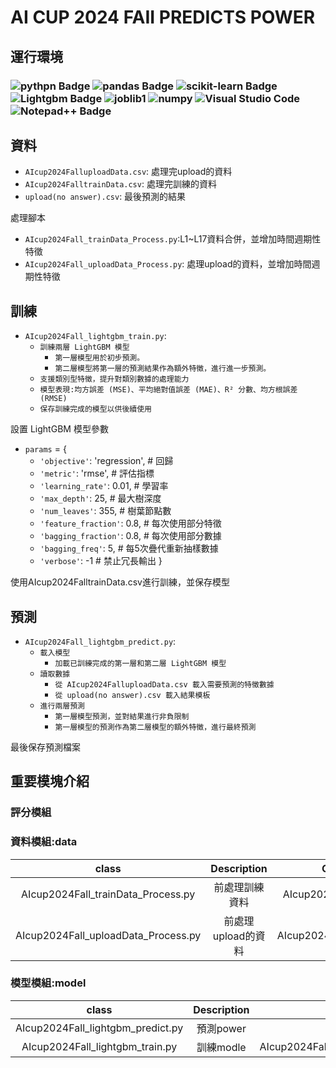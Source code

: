 # AI CUP 2024 FAII PREDICTS POWER


## 運行環境

<h3>
    <img src="https://img.shields.io/badge/Python3.11.0-FFD43B?style=for-the-badge&logo=python&logoColor=blue" alt="pythpn Badge">
    <img src="https://img.shields.io/badge/Pandas2.2.3-2C2D72?style=for-the-badge&logo=pandas&logoColor=white" alt="pandas Badge">
    <img src="https://img.shields.io/badge/scikit_learn1.5.2-F7931E?style=for-the-badge&logo=scikit-learn&logoColor=white" alt="scikit-learn Badge">
    <img src="https://img.shields.io/badge/Lightgbm4.5.0-792DE4?style=for-the-badge&logoColor=white" alt="Lightgbm Badge">
    <img src="https://img.shields.io/badge/joblib1.4.2-black?style=for-the-badge" alt="joblib1">
    <img src="https://img.shields.io/badge/Numpy1.26.4-777BB4?style=for-the-badge&logo=numpy&logoColor=white" alt="numpy">
    <img src="https://img.shields.io/badge/Visual%20Studio%20Code1.95.3-%237df9ff?style=for-the-badge" alt="Visual Studio Code">
    <img src="https://img.shields.io/badge/Notepad++8.7.1-90E59A?style=for-the-badge&logo=notepadplusplus&logoColor=white" alt="Notepad++ Badge">
<h3>

## 資料
- `AIcup2024FalluploadData.csv`: 處理完upload的資料
- `AIcup2024FalltrainData.csv`: 處理完訓練的資料
- `upload(no answer).csv`: 最後預測的結果

處理腳本
- `AIcup2024Fall_trainData_Process.py`:L1~L17資料合併，並增加時間週期性特徵
- `AIcup2024Fall_uploadData_Process.py`: 處理upload的資料，並增加時間週期性特徵

## 訓練
- `AIcup2024Fall_lightgbm_train.py`:
  - `訓練兩層 LightGBM 模型`
    - `第一層模型用於初步預測。`
    - `第二層模型將第一層的預測結果作為額外特徵，進行進一步預測。`
  - `支援類別型特徵，提升對類別數據的處理能力`
  - `模型表現:均方誤差 (MSE)、平均絕對值誤差 (MAE)、R² 分數、均方根誤差 (RMSE)`
  - `保存訓練完成的模型以供後續使用`

設置 LightGBM 模型參數
- `params` = {
    - `'objective'`: 'regression',   # 回歸
    - `'metric'`: 'rmse',            # 評估指標
    - `'learning_rate'`: 0.01,       # 學習率
    - `'max_depth'`: 25,             # 最大樹深度
    - `'num_leaves'`: 355,           # 樹葉節點數
    - `'feature_fraction'`: 0.8,     # 每次使用部分特徵
    - `'bagging_fraction'`: 0.8,     # 每次使用部分數據
    - `'bagging_freq'`: 5,           # 每5次疊代重新抽樣數據
    - `'verbose'`: -1                # 禁止冗長輸出
}

使用AIcup2024FalltrainData.csv進行訓練，並保存模型

## 預測
- `AIcup2024Fall_lightgbm_predict.py`:
    - `載入模型`
      - `加載已訓練完成的第一層和第二層 LightGBM 模型`
    - `讀取數據`
      - `從 AIcup2024FalluploadData.csv 載入需要預測的特徵數據`
      - `從 upload(no answer).csv 載入結果模板`
    - `進行兩層預測`
      - `第一層模型預測，並對結果進行非負限制`
      - `第一層模型的預測作為第二層模型的額外特徵，進行最終預測`

最後保存預測檔案

## 重要模塊介紹

### 評分模組


### 資料模組:data
| class | Description | Output File |
|:-----:| :---------: | :---------:|
| AIcup2024Fall_trainData_Process.py | 前處理訓練資料 | AIcup2024FalltrainData.csv |
| AIcup2024Fall_uploadData_Process.py | 前處理upload的資料 | AIcup2024FalluploadData.csv |

### 模型模組:model
| class | Description | Output File |
|:-----:| :---------: | :---------: |
| AIcup2024Fall_lightgbm_predict.py | 預測power |  upload(no answer).csv|
| AIcup2024Fall_lightgbm_train.py | 訓練modle | AIcup2024Fall_lightgbm_1.pkl,AIcup2024Fall_lightgbm_2.pkl |